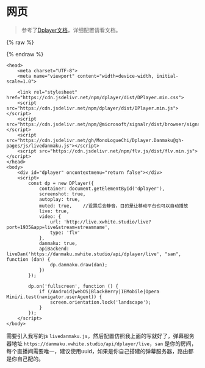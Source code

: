 # 网页

> 参考了[Dplayer文档](http://dplayer.js.org/guide.html#live)，详细配置请看文档。


{% raw %}
<link rel="stylesheet" href="https://cdn.jsdelivr.net/npm/dplayer/dist/DPlayer.min.css">
<div id="dplayer"></div>
<script src="https://cdn.jsdelivr.net/npm/@microsoft/signalr/dist/browser/signalr.min.js"></script>
<script src="https://cdn.jsdelivr.net/gh/MonoLogueChi/Dplayer.Danmaku@gh-pages/js/livedanmaku.js"></script>
<script src="https://cdn.jsdelivr.net/npm/dplayer/dist/DPlayer.min.js"></script>
<script>
window.onload=function(){
    const dp = new DPlayer({
        container: document.getElementById('dplayer'),
        live: true,
        loop: true,
        autoplay: true,
        volume: 0.6,
        video: {
            url: '/videos/s_720.mp4'
        },
        danmaku: true,
        apiBackend: liveDan('https://danmaku.xwhite.studio/api/dplayer/live', "san", function (dan) {
            dp.danmaku.draw(dan);
        })
    });
    dp.on('fullscreen', function () {
        if (/Android|webOS|BlackBerry|IEMobile|Opera Mini/i.test(navigator.userAgent)) {
            screen.orientation.lock('landscape');
        }
    });
}
</script>
{% endraw %}





```
<head>
    <meta charset="UTF-8">
    <meta name="viewport" content="width=device-width, initial-scale=1.0">

    <link rel="stylesheet" href="https://cdn.jsdelivr.net/npm/dplayer/dist/DPlayer.min.css">
    <script src="https://cdn.jsdelivr.net/npm/dplayer/dist/DPlayer.min.js"></script>
    <script src="https://cdn.jsdelivr.net/npm/@microsoft/signalr/dist/browser/signalr.min.js"></script>
    <script src="https://cdn.jsdelivr.net/gh/MonoLogueChi/Dplayer.Danmaku@gh-pages/js/livedanmaku.js"></script>
    <script src="https://cdn.jsdelivr.net/npm/flv.js/dist/flv.min.js"></script>
</head>
<body>
    <div id="dplayer" oncontextmenu="return false"></div>
    <script>
        const dp = new DPlayer({
            container: document.getElementById('dplayer'),
            screenshot: true,
            autoplay: true,
            muted: true,    //设置后会静音，目的是让移动平台也可以自动播放
            live: true,
            video: {
                url: 'http://live.xwhite.studio/live?port=1935&app=live&stream=streamname',
                type: 'flv'
            },
            danmaku: true,
            apiBackend: liveDan('https://danmaku.xwhite.studio/api/dplayer/live', "san", function (dan) {
                dp.danmaku.draw(dan);
            })
        });

        dp.on('fullscreen', function () {
            if (/Android|webOS|BlackBerry|IEMobile|Opera Mini/i.test(navigator.userAgent)) {
                screen.orientation.lock('landscape');
            }
        });
    </script>
</body>
```

需要引入我写的js `livedanmaku.js`，然后配置仿照我上面的写就好了，弹幕服务器地址 `https://danmaku.xwhite.studio/api/dplayer/live`，`san` 是你的房间，每个直播间需要唯一，建议使用uuid，如果是你自己搭建的弹幕服务器，路由都是你自己配的。

